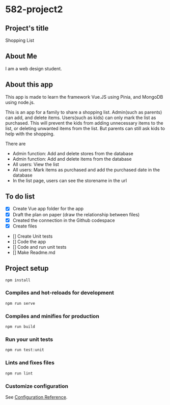 # 582-project2

## Project's title

Shopping List

## About Me

I am a web design student.

## About this app

This app is made to learn the framework Vue.JS using Pinia, and MongoDB using node.js.

This is an app for a family to share a shopping list. Admin(such as parents) can add, and delete items. Users(such as kids) can only mark the list as purchased. This will prevent the kids from adding unnecessary items to the list, or deleting unwanted items from the list. But parents can still ask kids to help with the shopping.

There are

- Admin function: Add and delete stores from the database
- Admin function: Add and delete items from the database
- All users: View the list
- All users: Mark items as purchased and add the purchased date in the database
- In the list page, users can see the storename in the url

## To do list

- [x] Create Vue app folder for the app
- [x] Draft the plan on paper (draw the relationship between files)
- [x] Created the connection in the Github codespace
- [x] Create files
- [] Create Unit tests
- [] Code the app
- [] Code and run unit tests
- [] Make Readme.md

## Project setup

```
npm install
```

### Compiles and hot-reloads for development

```
npm run serve
```

### Compiles and minifies for production

```
npm run build
```

### Run your unit tests

```
npm run test:unit
```

### Lints and fixes files

```
npm run lint
```

### Customize configuration

See [Configuration Reference](https://cli.vuejs.org/config/).
